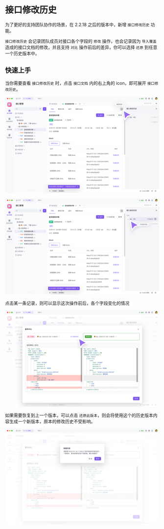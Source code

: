 # 接口修改历史

为了更好的支持团队协作的场景，在 2.2.18 之后的版本中，新增 `接口修改历史` 功能。

`接口修改历史` 会记录团队成员对接口各个字段的 `修改` 操作，也会记录因为 `导入覆盖` 造成的接口文档的修改，并且支持 `对比` 操作前后的差异，你可以选择 `还原` 到任意一个历史版本中。

## 快速上手

当你需要查看 `接口修改历史` 时，点击 `接口文档` 内的右上角的 icon，即可展开 `接口修改历史`。

![截屏](../assets/img/api-manage/api-change-history-1.png)

![截屏](../assets/img/api-manage/api-change-history-2.png)

点击某一条记录，则可以显示这次操作前后，各个字段变化的情况

![截屏](../assets/img/api-manage/api-change-history-3.png)

如果需要恢复到上一个版本，可以点击 `还原此版本`，则会将使用这个的历史版本内容生成一个新版本，原本的修改历史不受影响。

![截屏](../assets/img/api-manage/api-change-history-4.png)
